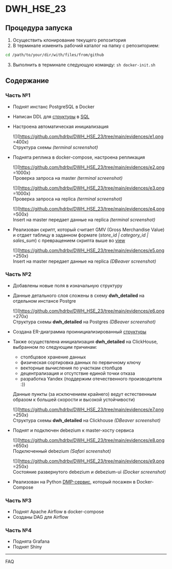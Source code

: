 # DWH_HSE_23

## Процедура запуска

1. Осуществить клонирование текущего репозитория 
2. В терминале изменить рабочий каталог на папку с репозиторием: 

```bash
cd /path/to/your/dir/with/files/from/github
```

3. Выполнить в терминале следующую команду: `sh docker-init.sh`

## Содержание

### Часть №1
- Поднят инстанс PostgreSQL в Docker
- Написан DDL для [структуры](https://github.com/hdrbv/DWH_HSE_23/blob/main/Full_Structure.pdf) в [SQL](https://github.com/hdrbv/DWH_HSE_23/blob/main/createdb.sql)
- Настроена автоматическая инициализация

    ![](https://github.com/hdrbv/DWH_HSE_23/tree/main/evidences/e1.png =400x) 
    <br>Структура схемы _(terminal screenshot)_

- Поднята реплика в docker-compose, настроена репликация

    ![](https://github.com/hdrbv/DWH_HSE_23/tree/main/evidences/e2.png =1000x) 
    <br>Проверка запроса на master _(terminal screenshot)_

    ![](https://github.com/hdrbv/DWH_HSE_23/tree/main/evidences/e3.png =1000x) 
    <br>Проверка запроса на replica _(terminal screenshot)_    

    ![](https://github.com/hdrbv/DWH_HSE_23/tree/main/evidences/e4.png =500x) 
    <br>Insert на master передает данные на replica _(terminal screenshot)_    

- Реализован скрипт, который считает GMV (Gross Merchandise Value) и отдает таблицу в заданном формате (_store_id | category_id | sales_sum_) с превращением скрипта выше во [view](https://github.com/hdrbv/DWH_HSE_23/blob/main/createview.sql)

    ![](https://github.com/hdrbv/DWH_HSE_23/tree/main/evidences/e5.png =250x) 
    <br>Insert на master передает данные на replica _(DBeaver screenshot)_    

### Часть №2
- Добавлены новые поля в изначальную структуру
- Данные детального слоя сложены в схему **dwh_detailed** на отдельном инстансе Postgre

    ![](https://github.com/hdrbv/DWH_HSE_23/tree/main/evidences/e6.png =270x) 
    <br>Структура схемы **dwh_detailed** на Postgres _(DBeaver screenshot)_    

- Создана ER-диаграмма проинициализированный [структуры](./Full_Structure_Det_DWH.pdf)
- Также осуществлена инициализация **dwh_detailed** на ClickHouse, выбранном по следующим причинам:
    - столбцовое хранение данных
    - физическая сортировка данных по первичному ключу
    - векторные вычисления по участкам столбцов
    - децентрализация и отсутствие единой точки отказа
    - разработка Yandex (поддержим отечественного производителя :))
    
    Данные пункты (за исключением крайнего) ведут естественным образом к б*o*льшей скорости и высокой устойчивости) 

    ![](https://github.com/hdrbv/DWH_HSE_23/tree/main/evidences/e7.png =250x) 
    <br>Структура схемы **dwh_detailed** на Clickhouse _(DBeaver screenshot)_    


- Поднят и подключен debezium к master-хосту сервиса

    ![](https://github.com/hdrbv/DWH_HSE_23/tree/main/evidences/e8.png =650x) 
    <br> Подключенный debezium  _(Safari screenshot)_    

    ![](https://github.com/hdrbv/DWH_HSE_23/tree/main/evidences/e9.png =250x) 
    <br> Состояние развернутого debezium и debezium-ui  _(Docker screenshot)_            

- Реализован на Python [DMP-сервис](https://github.com/hdrbv/DWH_HSE_23/blob/main/DMP_service.py), который посажен в Docker-Compose 



### Часть №3
- Поднят Apache Airflow в docker-compose 
- Созданы DAG для Airflow

### Часть №4
- Поднята Grafana
- Поднят Shiny

***

FAQ


